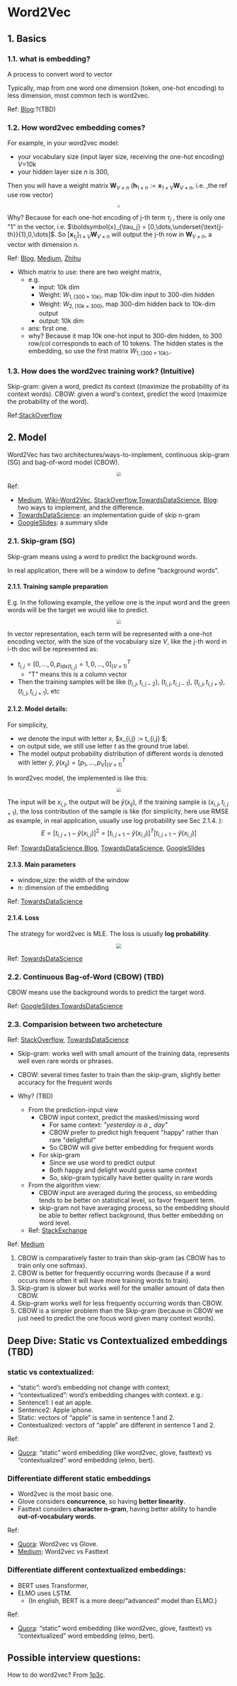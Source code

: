 # Word2Vec

## 1. Basics

### 1.1. what is embedding?

A process to convert word to vector

Typically, map from one word one dimension (token, one-hot encoding) to less dimension, most common tech is word2vec.

Ref: [Blog](https://machinelearningmastery.com/what-are-word-embeddings/):?(TBD)

### 1.2. How word2vec embedding comes?

For example, in your word2vec model:

- your vocabulary size (input layer size, receiving the one-hot encoding) $V=$10k 
- your hidden layer size $n$ is 300, 

Then you will have a weight matrix $\boldsymbol{W}_{V\times n}$ ($\boldsymbol{h}_{1\times n}:=\boldsymbol{x}_{1\times V} \boldsymbol{W}_{V\times n}$, i.e. ,the ref use row vector) 

<div  align="center">
  <img src= http://mccormickml.com/assets/word2vec/word2vec_weight_matrix_lookup_table.png style = "zoom:40%">
</div>

Why? Because for each one-hot encoding of j-th term $\tau_j$ , there is only one "1" in the vector, i.e. $\boldsymbol{x}_{\tau_j} = [0,\dots,\underset{\text{j-th}}{1},0,\dots]$. So $[\boldsymbol{x}_{\tau_j}]_{1\times V} \boldsymbol{W}_{V\times n}$ will output the j-th row in $\boldsymbol{W}_{V\times n}$, a vector with dimension $n$.


Ref: [Blog](http://mccormickml.com/2016/04/19/word2vec-tutorial-the-skip-gram-model/), [Medium](https://becominghuman.ai/how-does-word2vecs-skip-gram-work-f92e0525def4), [Zhihu](https://zhuanlan.zhihu.com/p/27234078)

- Which matrix to use: there are two weight matrix, 
  - e.g. 
    - input: 10k dim
    - Weight: $W_{1, (300\times10k)}$, map 10k-dim input to 300-dim hidden
    - Weight: $W_{2, (10k\times300)}$, map 300-dim hidden back to 10k-dim output
    - output: 10k dim
  - ans: first one. 
  - why? Because it map 10k one-hot input to 300-dim hidden, to 300 row/col corresponds to each of 10 tokens. The hidden states is the embedding, so use the first matrix $W_{1, (300\times10k)}$,.


### 1.3. How does the word2vec training work? (Intuitive)

Skip-gram: given a word, predict its context ((maximize the probability of its context words).
CBOW: given a word's context, predict the word (maximize the probability of the word).

Ref:[StackOverflow](https://stackoverflow.com/questions/52866407/sequence-models-word2vec)

## 2. Model


Word2Vec has two architectures/ways-to-implement, continuous skip-gram (SG) and bag-of-word model (CBOW).


<div  align="center">
  <img src= http://idli.group/assets/2017-01-22-Natural%20Language%20Processing%20using%20Word2Vec/word2vec.png style = "zoom:60%">
</div>

Ref: 

- [Medium](https://medium.com/analytics-vidhya/word2vec-cbow-skip-gram-algorithmic-optimizations-921d6f62d739), [Wiki-Word2Vec](https://en.wikipedia.org/wiki/Word2vec#CBOW_and_skip_grams), [StackOverflow](https://stackoverflow.com/questions/38287772/cbow-v-s-skip-gram-why-invert-context-and-target-words),[TowardsDataScience](https://towardsdatascience.com/an-implementation-guide-to-word2vec-using-numpy-and-google-sheets-13445eebd281), [Blog](http://idli.group/Natural-Language-Processing-using-Vectoriziation.html): two ways to implement, and the difference.
- [TowardsDataScience](https://towardsdatascience.com/an-implementation-guide-to-word2vec-using-numpy-and-google-sheets-13445eebd281): an implementation guide of skip n-gram
- [GoogleSlides](https://docs.google.com/presentation/d/1yQWN1CDWLzxGeIAvnGgDsIJr5xmy4dB0VmHFKkLiibo/edit?usp=sharing): a summary slide


### 2.1. Skip-gram (SG)


Skip-gram means using a word to predict the background words.

In real application, there will be a window to define "background words". 

#### 2.1.1. Training sample preparation

E.g. In the following example, the yellow one is the input word and the green words will be the target we would like to predict.

<div  align="center">
  <img src=https://miro.medium.com/max/1400/1*jkxbwD55_8M3XBRb1bGm7A.png style = "zoom:60%">
</div>

In vector representation, each term will be represented with a one-hot encoding vector, with the size of the vocabulary size $V$, like the j-th word in i-th doc will be represented as: 

- $t_{i,j} = [0,\dots,0, p_{idx(t_{i,j})} = 1,0,\dots,0]^T_{(V \times 1)}$
  - "T" means this is a column vector
- Then the training samples will be like $(t_{i,j}, t_{i,j-2})$, $(t_{i,j}, t_{i,j-1})$, $(t_{i,j}, t_{i,j+1})$,$(t_{i,j}, t_{i,j+1})$, etc

#### 2.1.2. Model details:

For simplicity, 

- we denote the input with letter $x$, $x_{i,j} := t_{i,j} $; 
- on output side, we still use letter $t$ as the ground true label. 
- The model output probability distribution of different words is denoted with letter $\hat{y}$, $\hat{y}(x_{ij}) = [p_1,\dots,p_V]^T_{(V \times 1)}$

In word2vec model, the implemented is like this:

<div  align="center">
  <img src=http://mccormickml.com/assets/word2vec/skip_gram_net_arch.png style = "zoom:60%">
</div>

The input will be $x_{i,j}$, the output will be $\hat{y}(x_{ij})$, if the training sample is $(x_{i,j}, t_{i,j+1})$, the loss contribution of the sample is like (for simplicity, here use RMSE as example, in real application, usually use log probability see Sec 2.1.4. ): 
$$E = [t_{i,j+1}-\hat{y}(x_{i,j})]^2 = [t_{i,j+1}-\hat{y}(x_{i,j})]^T[t_{i,j+1}-\hat{y}(x_{i,j})]$$

Ref: [TowardsDataScience](https://towardsdatascience.com/an-implementation-guide-to-word2vec-using-numpy-and-google-sheets-13445eebd281),[Blog](http://mccormickml.com/2016/04/19/word2vec-tutorial-the-skip-gram-model/), [TowardsDataScience](https://towardsdatascience.com/nlp-101-word2vec-skip-gram-and-cbow-93512ee24314), [GoogleSlides](https://docs.google.com/presentation/d/1yQWN1CDWLzxGeIAvnGgDsIJr5xmy4dB0VmHFKkLiibo/edit?usp=sharing)


#### 2.1.3. Main parameters 

- window_size: the width of the window
- n: dimension of the embedding

Ref: [TowardsDataScience](https://towardsdatascience.com/an-implementation-guide-to-word2vec-using-numpy-and-google-sheets-13445eebd281)

#### 2.1.4. Loss

The strategy for word2vec is MLE. The loss is usually **log probability**.

<div  align="center">
  <img src=https://miro.medium.com/max/994/1*XPhzBnf1xEb0u67qazx9nA.png style = "zoom:70%">
</div>

Ref: [TowardsDataScience](https://towardsdatascience.com/an-implementation-guide-to-word2vec-using-numpy-and-google-sheets-13445eebd281)




### 2.2. Continuous Bag-of-Word (CBOW) (TBD)

CBOW means use the background words to predict the target word.

Ref: [GoogleSlides](https://docs.google.com/presentation/d/1yQWN1CDWLzxGeIAvnGgDsIJr5xmy4dB0VmHFKkLiibo/edit?usp=sharing),[TowardsDataScience](https://towardsdatascience.com/nlp-101-word2vec-skip-gram-and-cbow-93512ee24314)

### 2.3. Comparision between two archetecture

Ref: [StackOverflow](https://stackoverflow.com/questions/38287772/cbow-v-s-skip-gram-why-invert-context-and-target-words), [TowardsDataScience](https://towardsdatascience.com/nlp-101-word2vec-skip-gram-and-cbow-93512ee24314)
- Skip-gram: works well with small amount of the training data, represents well even rare words or phrases.

- CBOW: several times faster to train than the skip-gram, slightly better accuracy for the frequent words
- Why? (TBD)
  - From the prediction-input view
    - CBOW input context, predict the masked/missing word
      - For same context: *"yesterday is a _ day"*
      - CBOW prefer to predict high frequent "happy" rather than rare "delightful"
      - So CBOW will give better embedding for frequent words
    - For skip-gram
      - Since we use word to predict output
      - Both happy and delight would guess same context
      - So, skip-gram typically have better quality in rare words
  - From the algorithm view:
    - CBOW input are averaged during the process, so embedding tends to be better on statistical level, so favor frequent term.
    - skip-gram not have averaging process, so the embedding should be able to better reflect background, thus better embedding on word level.
  - Ref: [StackExchange](https://stats.stackexchange.com/questions/180548/why-is-skip-gram-better-for-infrequent-words-than-cbow)


Ref: [Medium](https://medium.com/analytics-vidhya/word2vec-cbow-skip-gram-algorithmic-optimizations-921d6f62d739)

1. CBOW is comparatively faster to train than skip-gram (as CBOW has to train only one softmax).
2. CBOW is better for frequently occurring words (because if a word occurs more often it will have more training words to train).
3. Skip-gram is slower but works well for the smaller amount of data then CBOW.
4. Skip-gram works well for less frequently occurring words than CBOW.
5. CBOW is a simpler problem than the Skip-gram (because in CBOW we just need to predict the one focus word given many context words).


## Deep Dive: Static vs Contextualized embeddings (TBD)

### static vs contextualized:
- “static”: word’s embedding not change with context;
- “contextualized”: word’s embedding changes with context. e.g.:
 - Sentence1: I eat an apple.
 - Sentence2: Apple iphone.
 - Static: vectors of “apple” is same in sentence 1 and 2.
 - Contextualized: vectors of “apple” are different in sentence 1 and 2.

Ref:
- [Quora](https://www.quora.com/What-are-the-main-differences-between-the-word-embeddings-of-ELMo-BERT-Word2vec-and-GloVe): “static” word embedding (like word2vec, glove, fasttext) vs “contextualized” word embedding (elmo, bert). 

### Differentiate different static embeddings

- Word2vec is the most basic one.
- Glove considers **concurrence**, so having **better linearity**.
- Fasttext considers **character n-gram**, having better ability to handle **out-of-vocabulary words**.

Ref:
- [Quora](https://www.quora.com/How-is-GloVe-different-from-word2vec): Word2vec vs Glove.
- [Medium](https://medium.com/swlh/a-quick-overview-of-the-main-difference-between-word2vec-and-fasttext-b9d3f6e274e9): Word2vec vs Fasttext

### Differentiate different contextualized embeddings:

- BERT uses Transformer,
- ELMO uses LSTM. 
  - (In english, BERT is a more deep/“advanced” model than ELMO.)

Ref:
- [Quora](https://www.quora.com/What-are-the-main-differences-between-the-word-embeddings-of-ELMo-BERT-Word2vec-and-GloVe): “static” word embedding (like word2vec, glove, fasttext) vs “contextualized” word embedding (elmo, bert). 



## Possible interview questions:

How to do word2vec? From [1p3c](https://www.1point3acres.com/bbs/thread-504099-1-1.html).